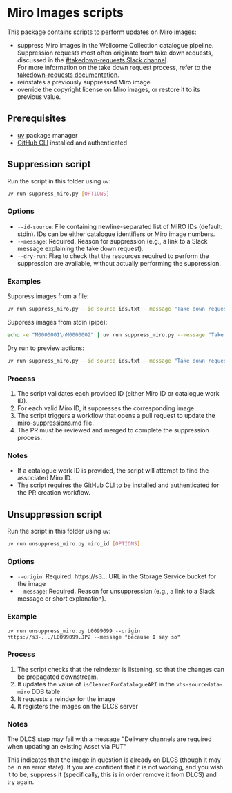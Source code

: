 # Miro Images scripts

This package contains scripts to perform updates on Miro images:
- suppress Miro images in the Wellcome Collection catalogue pipeline. Suppression requests most often originate from take down requests, discussed in the [#takedown-requests Slack channel](https://wellcome.slack.com/archives/C0262TDBC58).  
For more information on the take down request process, refer to the [takedown-requests documentation](https://github.com/wellcomecollection/private/blob/main/takedown-requests.md).
- reinstates a previously suppressed Miro image
- override the copyright license on Miro images, or restore it to its previous value. 



## Prerequisites

- [uv](https://github.com/astral-sh/uv) package manager
- [GitHub CLI](https://cli.github.com/) installed and authenticated

## Suppression script

Run the script in this folder using `uv`:

```bash
uv run suppress_miro.py [OPTIONS]
```

### Options

- `--id-source`: File containing newline-separated list of MIRO IDs (default: stdin). IDs can be either catalogue identifiers or Miro image numbers.
- `--message`: Required. Reason for suppression (e.g., a link to a Slack message explaining the take down request).
- `--dry-run`: Flag to check that the resources required to perform the suppression are available, without actually performing the suppression.  

### Examples

Suppress images from a file:

```bash
uv run suppress_miro.py --id-source ids.txt --message "Take down request: https://wellcome.slack.com/archives/C0262TDBC58/p1234567890"
```

Suppress images from stdin (pipe):

```bash
echo -e "M0000001\nM0000002" | uv run suppress_miro.py --message "Take down request: https://wellcome.slack.com/archives/C0262TDBC58/p1234567890"
```

Dry run to preview actions:

```bash
uv run suppress_miro.py --id-source ids.txt --message "Take down request: https://wellcome.slack.com/archives/C0262TDBC58/p1234567890" --dry-run
```

### Process

1. The script validates each provided ID (either Miro ID or catalogue work ID).
2. For each valid Miro ID, it suppresses the corresponding image.
3. The script triggers a workflow that opens a pull request to update the [miro-suppressions.md file](https://github.com/wellcomecollection/private/blob/main/miro-suppressions.md).
4. The PR must be reviewed and merged to complete the suppression process.

### Notes

- If a catalogue work ID is provided, the script will attempt to find the associated Miro ID.
- The script requires the GitHub CLI to be installed and authenticated for the PR creation workflow.

## Unsuppression script 

Run the script in this folder using `uv`:

```bash
uv run unsuppress_miro.py miro_id [OPTIONS]
```

### Options

- `--origin`: Required. https://s3... URL in the Storage Service bucket for the image
- `--message`: Required. Reason for unsuppression (e.g., a link to a Slack message or short explanation).

### Example

```
uv run unsuppress_miro.py L0099099 --origin https://s3-.../L0099099.JP2 --message "because I say so"
```

### Process

1. The script checks that the reindexer is listening, so that the changes can be propagated downstream.
2. It updates the value of `isClearedForCatalogueAPI` in the `vhs-sourcedata-miro` DDB table
3. It requests a reindex for the image
4. It registers the images on the DLCS server

### Notes

The DLCS step may fail with a message
        "Delivery channels are required when updating an existing Asset via PUT"

This indicates that the image in question is already on DLCS (though it may be in an error state).
If you are confident that it is not working, and you wish it to be, suppress it
(specifically, this is in order remove it from DLCS) and try again.



    